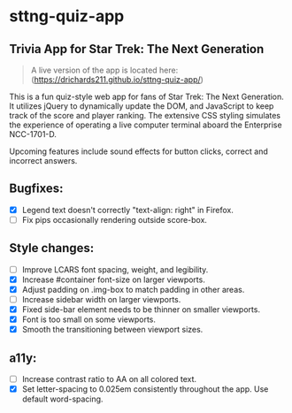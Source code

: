 # sttng-quiz-app
## Trivia App for Star Trek: The Next Generation

> A live version of the app is located here: (https://drichards211.github.io/sttng-quiz-app/)

This is a fun quiz-style web app for fans of Star Trek: The Next Generation. It utilizes jQuery to dynamically update the DOM, and JavaScript to keep track of the score and player ranking. The extensive CSS styling simulates the experience of operating a live computer terminal aboard the Enterprise NCC-1701-D.

Upcoming features include sound effects for button clicks, correct and incorrect answers.

## Bugfixes:
* [X] Legend text doesn't correctly "text-align: right" in Firefox.
* [ ] Fix pips occasionally rendering outside score-box.

## Style changes:
* [ ] Improve LCARS font spacing, weight, and legibility.
* [X] Increase #container font-size on larger viewports.
* [X] Adjust padding on .img-box to match padding in other areas.
* [ ] Increase sidebar width on larger viewports.
* [X] Fixed side-bar element needs to be thinner on smaller viewports.
* [X] Font is too small on some viewports.
* [X] Smooth the transitioning between viewport sizes.

## a11y:
* [ ] Increase contrast ratio to AA on all colored text.
* [X] Set letter-spacing to 0.025em consistently throughout the app. Use default word-spacing.
